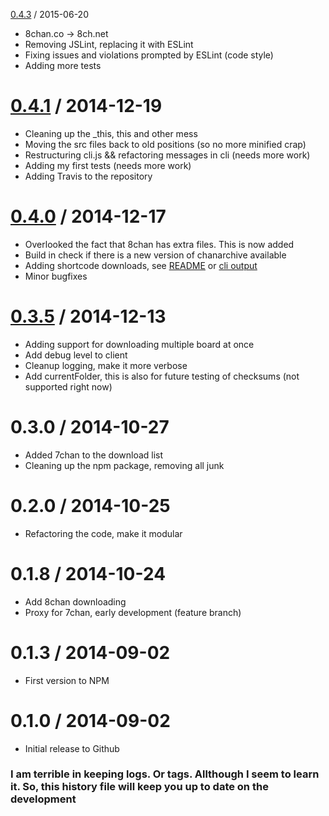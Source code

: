 [0.4.3](https://github.com/j3lte/chanarchive/releases/tag/v0.4.3) / 2015-06-20

  * 8chan.co -> 8ch.net
  * Removing JSLint, replacing it with ESLint
  * Fixing issues and violations prompted by ESLint (code style)
  * Adding more tests

[0.4.1](https://github.com/j3lte/chanarchive/releases/tag/v0.4.1) / 2014-12-19
==================

  * Cleaning up the _this, this and other mess
  * Moving the src files back to old positions (so no more minified crap)
  * Restructuring cli.js && refactoring messages in cli (needs more work)
  * Adding my first tests (needs more work)
  * Adding Travis to the repository

[0.4.0](https://github.com/j3lte/chanarchive/releases/tag/v0.4.0) / 2014-12-17
==================

  * Overlooked the fact that 8chan has extra files. This is now added
  * Build in check if there is a new version of chanarchive available
  * Adding shortcode downloads, see [README](https://github.com/j3lte/chanarchive/blob/master/README.md) or [cli output](https://github.com/j3lte/chanarchive/blob/master/docs/cli.md)
  * Minor bugfixes

[0.3.5](https://github.com/j3lte/chanarchive/releases/tag/v0.3.5) / 2014-12-13
==================

  * Adding support for downloading multiple board at once
  * Add debug level to client
  * Cleanup logging, make it more verbose
  * Add currentFolder, this is also for future testing of checksums (not supported right now)

0.3.0 / 2014-10-27
==================

  * Added 7chan to the download list
  * Cleaning up the npm package, removing all junk

0.2.0 / 2014-10-25
==================

  * Refactoring the code, make it modular

0.1.8 / 2014-10-24
==================

  * Add 8chan downloading
  * Proxy for 7chan, early development (feature branch)

0.1.3 / 2014-09-02
==================

  * First version to NPM

0.1.0 / 2014-09-02
==================

  * Initial release to Github

### I am terrible in keeping logs. Or tags. Allthough I seem to learn it. So, this history file will keep you up to date on the development